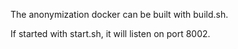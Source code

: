 The anonymization docker can be built with build.sh.

If started with start.sh, it will listen on port 8002.

